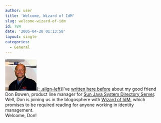 ```yaml
---
author: user
title: 'Welcome, Wizard of IdM'
slug: welcome-wizard-of-idm
id: 784
date: '2005-04-20 01:13:58'
layout: single
categories:
  - General
---
```


[![](images/DonAtSunNetwork_tn.jpg){: .align-left}](images/DonAtSunNetwork.jpg)I've [ written here before](http://blogs.sun.com/roller/page/superpat/20050323#sun_java_system_directory_server) about my good friend Don Bowen, product line manager for [ Sun Java System Directory Server](http://www.sun.com/software/products/directory_srvr_ee/index.xml). Well, Don is joining us in the blogosphere with [ Wizard of IdM](http://blogs.sun.com/roller/page/wizidm), which promises to be required reading for anyone working in identity management.  
Welcome, Don!